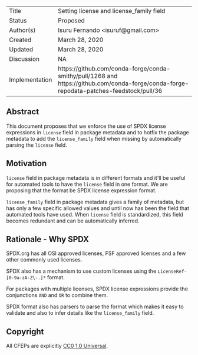 
<table>
<tr><td> Title </td><td> Setting license and license_family field </td>
<tr><td> Status </td><td> Proposed </td></tr>
<tr><td> Author(s) </td><td> Isuru Fernando &lt;isuruf@gmail.com&gt;</td></tr>
<tr><td> Created </td><td> March 28, 2020</td></tr>
<tr><td> Updated </td><td> March 28, 2020</td></tr>
<tr><td> Discussion </td><td> NA </td></tr>
<tr><td> Implementation </td><td> https://github.com/conda-forge/conda-smithy/pull/1268 and https://github.com/conda-forge/conda-forge-repodata-patches-feedstock/pull/36 </td></tr>
</table>

## Abstract

This document proposes that we enforce the use of SPDX license expressions
in `license` field in package metadata and to hotfix the package metadata
to add the `license_family` field when missing by automatically
parsing the `license` field.


## Motivation

`license` field in package metadata is in different formats and it'll be
useful for automated tools to have the `license` field in one format.
We are proposing that the format be SPDX license expression format.

`license_family` field in package metadata gives a family of metadata,
but has only a few specific allowed values and until now has been the
field that automated tools have used. When `license` field is standardized,
this field becomes redundant and can be automatically inferred.


## Rationale - Why SPDX

SPDX.org has all OSI approved licenses, FSF approved licenses and a few
other commonly used licenses.

SPDX also has a mechanism to use custom licenses using the
`LicenseRef-[0-9a-zA-Z\-.]*` format.

For packages with multiple licenses, SPDX license expressions provide
the conjunctions `AND` and `OR` to combine them.

SPDX format also has parsers to parse the format which makes it easy
to validate and also to infer details like the `license_family` field.


## Copyright

All CFEPs are explicitly [CC0 1.0 Universal](https://creativecommons.org/publicdomain/zero/1.0/).
